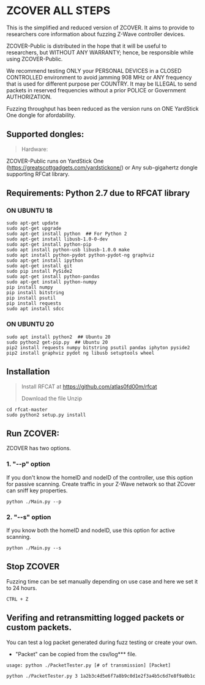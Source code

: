 # ZCOVER ALL STEPS
This is the simplified and reduced version of ZCOVER. It aims to provide to
researchers core information about fuzzing Z-Wave controller devices.

ZCOVER-Public  is distributed in the hope that it will be useful to researchers, 
but WITHOUT ANY WARRANTY; hence, be responsible while using ZCOVER-Public.

We recommend testing ONLY your PERSONAL DEVICES in a CLOSED CONTROLLED environment to avoid jamming 908 MHz or ANY frequency that is used for different purpose per COUNTRY. It may be ILLEGAL to send packets in reserved frequencies without a prior POLICE or Government AUTHORIZATION.

Fuzzing throughput has been reduced as the version runs on ONE YardStick One 
dongle for afordability.

## Supported dongles:
>Hardware:

ZCOVER-Public runs on YardStick One (https://greatscottgadgets.com/yardstickone/)
or Any sub-gigahertz dongle supporting RFCat library.

## Requirements: Python 2.7 due to RFCAT library

### ON UBUNTU 18
```
sudo apt-get update
sudo apt-get upgrade
sudo apt-get install python  ## For Python 2
sudo apt-get install libusb-1.0-0-dev
sudo apt-get install python-pip
sudo apt install python-usb libusb-1.0.0 make
sudo apt install python-pydot python-pydot-ng graphviz
sudo apt-get install ipython
sudo apt-get install git
sudo pip install PySide2
sudo apt-get install python-pandas
sudo apt-get install python-numpy
pip install numpy
pip install bitstring
pip install psutil
pip install requests
sudo apt install sdcc
```
### ON UBUNTU 20

```
sudo apt install python2  ## Ubuntu 20
sudo python2 get-pip.py  ## Ubuntu 20
pip2 install requests numpy bitstring psutil pandas iphyton pyside2
pip2 install graphviz pydot ng libusb setuptools wheel

```
## Installation 
>Install RFCAT at https://github.com/atlas0fd00m/rfcat
>
>Download the file
>Unzip
```
cd rfcat-master
sudo python2 setup.py install
```



## Run ZCOVER:

ZCOVER has two options.


### 1. "--p" option
If you don't know the homeID and nodeID of the controller, use this option for passive scanning. 
Create traffic in your Z-Wave network so that ZCover can sniff key properties.

```
python ./Main.py --p
```


### 2. "--s" option
If you know both the homeID and nodeID, use this option for active scanning.

```
python ./Main.py --s
```


## Stop ZCOVER
Fuzzing time can be set manually depending on use case and  here we set it to 24 hours.

```
CTRL + Z
```

## Verifing and retransmitting logged packets or custom packets.

You can  test a log packet generated during fuzz testing or create your own.

* "Packet" can be copied from the  csv/log*** file.
```
usage: python ./PacketTester.py [# of transmission] [Packet]

python ./PacketTester.py 3 1a2b3c4d5e6f7a8b9c0d1e2f3a4b5c6d7e8f9a0b1c
```
